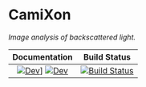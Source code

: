# CamiXon

*Image analysis of backscattered light.*

| **Documentation**                                                               | **Build Status**                                                                                |
|:-------------------------------------------------------------------------------:|:-----------------------------------------------------------------------------------------------:|
| [![Dev](https://img.shields.io/badge/docs-dev-blue.svg)](https://walra356.github.io/CamiXon.jl/dev)] [![Dev](https://img.shields.io/badge/docs-dev-blue.svg)](https://walra356.github.io/CamiXon.jl/dev) | [![Build Status](https://github.com/walra356/CamiXon.jl/workflows/CI/badge.svg)](https://github.com/walra356/CamiXon.jl/actions) |





